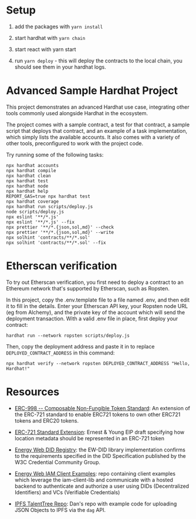 # Setup

1. add the packages with `yarn install`

2. start hardhat with `yarn chain`

3. start react with yarn start

4. run `yarn deploy` - this will deploy the contracts to the local chain, you should see them in your hardhat logs.

# Advanced Sample Hardhat Project

This project demonstrates an advanced Hardhat use case, integrating other tools commonly used alongside Hardhat in the ecosystem.

The project comes with a sample contract, a test for that contract, a sample script that deploys that contract, and an example of a task implementation, which simply lists the available accounts. It also comes with a variety of other tools, preconfigured to work with the project code.

Try running some of the following tasks:

```shell
npx hardhat accounts
npx hardhat compile
npx hardhat clean
npx hardhat test
npx hardhat node
npx hardhat help
REPORT_GAS=true npx hardhat test
npx hardhat coverage
npx hardhat run scripts/deploy.js
node scripts/deploy.js
npx eslint '**/*.js'
npx eslint '**/*.js' --fix
npx prettier '**/*.{json,sol,md}' --check
npx prettier '**/*.{json,sol,md}' --write
npx solhint 'contracts/**/*.sol'
npx solhint 'contracts/**/*.sol' --fix
```

# Etherscan verification

To try out Etherscan verification, you first need to deploy a contract to an Ethereum network that's supported by Etherscan, such as Ropsten.

In this project, copy the .env.template file to a file named .env, and then edit it to fill in the details. Enter your Etherscan API key, your Ropsten node URL (eg from Alchemy), and the private key of the account which will send the deployment transaction. With a valid .env file in place, first deploy your contract:

```shell
hardhat run --network ropsten scripts/deploy.js
```

Then, copy the deployment address and paste it in to replace `DEPLOYED_CONTRACT_ADDRESS` in this command:

```shell
npx hardhat verify --network ropsten DEPLOYED_CONTRACT_ADDRESS "Hello, Hardhat!"
```


# Resources

- [ERC-998 -- Composable Non-Fungible Token Standard](https://eips.ethereum.org/EIPS/eip-998): An extension of the ERC-721 standard to enable ERC721 tokens to own other ERC721 tokens and ERC20 tokens.

- [ERC-721 Standard Extension](https://github.com/ethereum/EIPs/pull/3551/commits/cc3a2725ad7cdc24f717cfb2c4e72fc48cc03b28): Ernest & Young EIP draft specifying how location metadata should be represented in an ERC-721 token

- [Energy Web DID Registry](https://github.com/energywebfoundation/ew-did-registry): the EW-DID library implementation confirms to the requirements specified in the DID Specification published by the W3C Credential Community Group.

- [Energy Web IAM Client Examples](https://github.com/energywebfoundation/iam-client-examples): repo containing client examples which leverage the iam-client-lib and communicate with a hosted backend to authenticate and authorize a user using DIDs (Decentralized Identifiers) and VCs (Verifiable Credentials)

- [IPFS TalentTree Repo](https://github.com/Dan-Nolan/TalentTreeIPFS): Dan's repo with example code for uploading JSON Objects to IPFS via the `dag` API.

